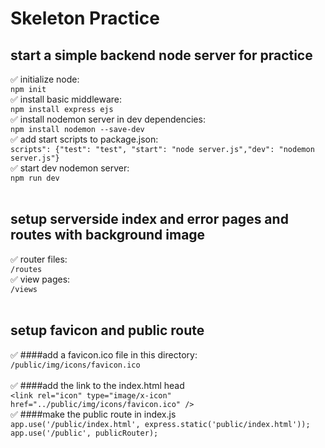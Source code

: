# Skeleton Practice

## start a simple backend node server for practice
✅ initialize node:<br/>
```npm init```<br/>
✅ install basic middleware:<br/>
```npm install express ejs```<br/>
✅ install nodemon server in dev dependencies:<br/>
```npm install nodemon --save-dev```<br/>
✅ add start scripts to package.json:<br/>
```scripts": {"test": "test", "start": "node server.js","dev": "nodemon server.js"}```<br/>
✅ start dev nodemon server:<br/>
```npm run dev```<br/>
<br/>
## setup serverside index and error pages and routes with background image
✅ router files:<br/>
  ```/routes```<br/>
✅ view pages:<br/>
  ```/views```<br/>
<br/>
## setup favicon and public route
  
  ✅ ####add a favicon.ico file in this directory:<br/>
  ```/public/img/icons/favicon.ico```<br/>  
  ✅ ####add the link to the index.html head<br/>
  ```<link rel="icon" type="image/x-icon" href="../public/img/icons/favicon.ico" />```<br/>
  ✅ ####make the public route in index.js<br/>
  ```app.use('/public/index.html', express.static('public/index.html')); app.use('/public', publicRouter);```<br/>
  

